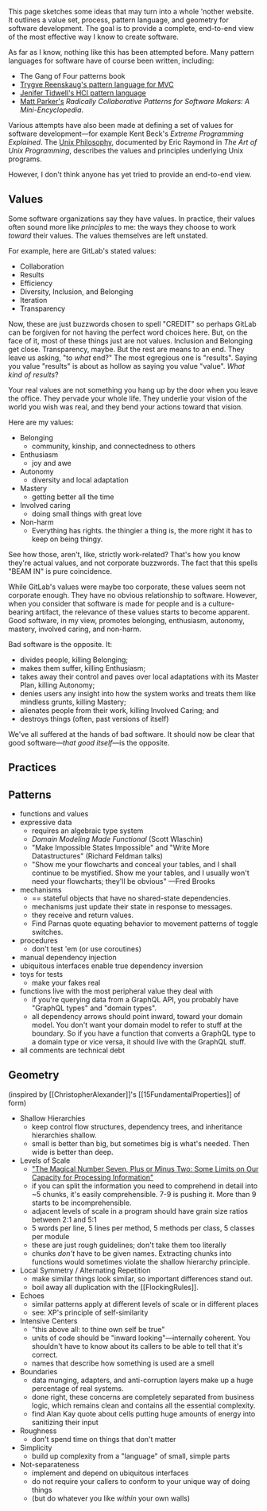 This page sketches some ideas that may turn into a whole 'nother website. It outlines a value set, process, pattern language, and geometry for software development. The goal is to provide a complete, end-to-end view of the most effective way I know to create software.

As far as I know, nothing like this has been attempted before. Many pattern languages for software have of course been written, including:

- The Gang of Four patterns book
- [Trygve Reenskaug's pattern language for MVC](http://www.argos.vu/wp-content/uploads/2016/05/MVC_pattern-1.pdf)
- [Jenifer Tidwell's HCI pattern language](http://www.mit.edu/~jtidwell/interaction_patterns.html)
- [Matt Parker's](http://www.mattkparker.com/) _Radically Collaborative Patterns for Software Makers: A Mini-Encyclopedia_.

Various attempts have also been made at defining a set of values for software development—for example Kent Beck's _Extreme Programming Explained_. The [Unix Philosophy](https://homepage.cs.uri.edu/~thenry/resources/unix_art/ch01s06.html), documented by Eric Raymond in _The Art of Unix Programming_, describes the values and principles underlying Unix programs.

However, I don't think anyone has yet tried to provide an end-to-end view.

## Values

Some software organizations say they have values. In practice, their values often sound more like _principles_ to me: the ways they choose to work _toward_ their values. The values themselves are left unstated.

For example, here are GitLab's stated values:

- Collaboration
- Results
- Efficiency
- Diversity, Inclusion, and Belonging
- Iteration
- Transparency

Now, these are just buzzwords chosen to spell "CREDIT" so perhaps GitLab can be forgiven for not having the perfect word choices here. But, on the face of it, most of these things just are not values. Inclusion and Belonging get close. Transparency, maybe. But the rest are means to an end. They leave us asking, "to _what_ end?" The most egregious one is "results". Saying you value "results" is about as hollow as saying you value "value". _What kind of results_?

Your real values are not something you hang up by the door when you leave the office. They pervade your whole life. They underlie your vision of the world you wish was real, and they bend your actions toward that vision.

Here are my values:

- Belonging
  - community, kinship, and connectedness to others
- Enthusiasm
  - joy and awe
- Autonomy
  - diversity and local adaptation
- Mastery
  - getting better all the time
- Involved caring
  - doing small things with great love
- Non-harm
  - Everything has rights. the thingier a thing is, the more right it has to keep on being thingy.

See how those, aren't, like, strictly work-related? That's how you know they're actual values, and not corporate buzzwords. The fact that this spells "BEAM IN" is pure coincidence.

While GitLab's values were maybe too corporate, these values seem not corporate enough. They have no obvious relationship to software. However, when you consider that software is made for people and is a culture-bearing artifact, the relevance of these values starts to become apparent. Good software, in my view, promotes belonging, enthusiasm, autonomy, mastery, involved caring, and non-harm.

Bad software is the opposite. It:

- divides people, killing Belonging;
- makes them suffer, killing Enthusiasm;
- takes away their control and paves over local adaptations with its Master Plan, killing Autonomy;
- denies users any insight into how the system works and treats them like mindless grunts, killing Mastery;
- alienates people from their work, killing Involved Caring; and
- destroys things (often, past versions of itself)

We've all suffered at the hands of bad software. It should now be clear that good software—_that good itself_—is the opposite.

## Practices

## Patterns

- functions and values
- expressive data
  - requires an algebraic type system
  - _Domain Modeling Made Functional_ (Scott Wlaschin)
  - "Make Impossible States Impossible" and "Write More Datastructures" (Richard Feldman talks)
  - "Show me your flowcharts and conceal your tables, and I shall continue to be mystified. Show me your tables, and I usually won't need your flowcharts; they'll be obvious" —Fred Brooks
- mechanisms
  - == stateful objects that have no shared-state dependencies.
  - mechanisms just update their state in response to messages.
  - they receive and return values.
  - Find Parnas quote equating behavior to movement patterns of toggle switches.
- procedures
  - don't test 'em (or use coroutines)
- manual dependency injection
- ubiquitous interfaces enable true dependency inversion
- toys for tests
  - make your fakes real
- functions live with the most peripheral value they deal with
  - if you're querying data from a GraphQL API, you probably have "GraphQL types" and "domain types".
  - all dependency arrows should point inward, toward your domain model. You don't want your domain
    model to refer to stuff at the boundary. So if you have a function
    that converts a GraphQL type to a domain type or vice versa, it should live with the GraphQL stuff.
- all comments are technical debt

## Geometry

(inspired by [[ChristopherAlexander]]'s [[15FundamentalProperties]] of form)

- Shallow Hierarchies
  - keep control flow structures, dependency trees, and inheritance hierarchies shallow.
  - small is better than big, but sometimes big is what's needed. Then wide is better than deep.
- Levels of Scale
  - ["The Magical Number Seven, Plus or Minus Two: Some Limits on Our Capacity for Processing Information"](https://www.musanim.com/miller1956/)
  - if you can split the information you need to comprehend in detail into ~5 chunks, it's easily comprehensible. 7-9 is pushing it. More than 9 starts to be incomprehensible.
  - adjacent levels of scale in a program should have grain size ratios between 2:1 and 5:1
  - 5 words per line, 5 lines per method, 5 methods per class, 5 classes per module
  - these are just rough guidelines; don't take them too literally
  - chunks _don't_ have to be given names. Extracting chunks into functions would sometimes violate the shallow hierarchy principle.
- Local Symmetry / Alternating Repetition
  - make similar things look similar, so important differences stand out.
  - boil away all duplication with the [[FlockingRules]].
- Echoes
  - similar patterns apply at different levels of scale or in different places
  - see: XP's principle of self-similarity
- Intensive Centers
  - "this above all: to thine own self be true"
  - units of code should be "inward looking"—internally coherent. You shouldn't have to know about its callers to be able to tell that it's correct.
  - names that describe how something is used are a smell
- Boundaries
  - data munging, adapters, and anti-corruption layers make up a huge percentage of real systems.
  - done right, these concerns are completely separated from business logic, which remains clean and contains all the essential complexity.
  - find Alan Kay quote about cells putting huge amounts of energy into sanitizing their input
- Roughness
  - don't spend time on things that don't matter
- Simplicity
  - build up complexity from a "language" of small, simple parts
- Not-separateness
  - implement and depend on ubiquitous interfaces
  - do not require your callers to conform to your unique way of doing things
  - (but do whatever you like _within_ your own walls)